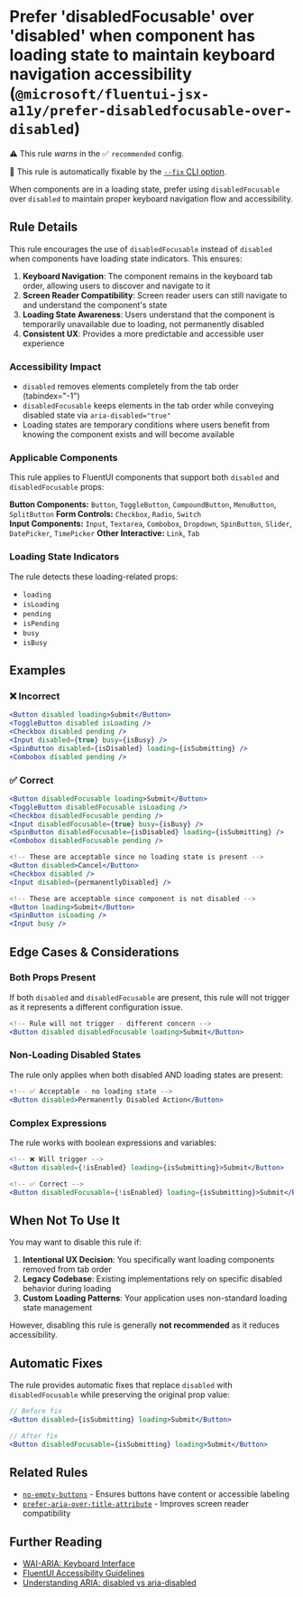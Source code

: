 # Prefer 'disabledFocusable' over 'disabled' when component has loading state to maintain keyboard navigation accessibility (`@microsoft/fluentui-jsx-a11y/prefer-disabledfocusable-over-disabled`)

⚠️ This rule _warns_ in the ✅ `recommended` config.

🔧 This rule is automatically fixable by the [`--fix` CLI option](https://eslint.org/docs/latest/user-guide/command-line-interface#--fix).

<!-- end auto-generated rule header -->

When components are in a loading state, prefer using `disabledFocusable` over `disabled` to maintain proper keyboard navigation flow and accessibility.

## Rule Details

This rule encourages the use of `disabledFocusable` instead of `disabled` when components have loading state indicators. This ensures:

1. **Keyboard Navigation**: The component remains in the keyboard tab order, allowing users to discover and navigate to it
2. **Screen Reader Compatibility**: Screen reader users can still navigate to and understand the component's state  
3. **Loading State Awareness**: Users understand that the component is temporarily unavailable due to loading, not permanently disabled
4. **Consistent UX**: Provides a more predictable and accessible user experience

### Accessibility Impact

- `disabled` removes elements completely from the tab order (tabindex="-1")
- `disabledFocusable` keeps elements in the tab order while conveying disabled state via `aria-disabled="true"`
- Loading states are temporary conditions where users benefit from knowing the component exists and will become available

### Applicable Components

This rule applies to FluentUI components that support both `disabled` and `disabledFocusable` props:

**Button Components:** `Button`, `ToggleButton`, `CompoundButton`, `MenuButton`, `SplitButton`
**Form Controls:** `Checkbox`, `Radio`, `Switch`  
**Input Components:** `Input`, `Textarea`, `Combobox`, `Dropdown`, `SpinButton`, `Slider`, `DatePicker`, `TimePicker`
**Other Interactive:** `Link`, `Tab`

### Loading State Indicators

The rule detects these loading-related props:
- `loading`
- `isLoading`
- `pending` 
- `isPending`
- `busy`
- `isBusy`

## Examples

### ❌ Incorrect

```jsx
<Button disabled loading>Submit</Button>
<ToggleButton disabled isLoading />
<Checkbox disabled pending />
<Input disabled={true} busy={isBusy} />
<SpinButton disabled={isDisabled} loading={isSubmitting} />
<Combobox disabled pending />
```

### ✅ Correct

```jsx
<Button disabledFocusable loading>Submit</Button>
<ToggleButton disabledFocusable isLoading />
<Checkbox disabledFocusable pending />
<Input disabledFocusable={true} busy={isBusy} />
<SpinButton disabledFocusable={isDisabled} loading={isSubmitting} />
<Combobox disabledFocusable pending />

<!-- These are acceptable since no loading state is present -->
<Button disabled>Cancel</Button>
<Checkbox disabled />
<Input disabled={permanentlyDisabled} />

<!-- These are acceptable since component is not disabled -->
<Button loading>Submit</Button>
<SpinButton isLoading />
<Input busy />
```

## Edge Cases & Considerations

### Both Props Present
If both `disabled` and `disabledFocusable` are present, this rule will not trigger as it represents a different configuration issue.

```jsx
<!-- Rule will not trigger - different concern -->
<Button disabled disabledFocusable loading>Submit</Button>
```

### Non-Loading Disabled States
The rule only applies when both disabled AND loading states are present:

```jsx
<!-- ✅ Acceptable - no loading state -->
<Button disabled>Permanently Disabled Action</Button>
```

### Complex Expressions
The rule works with boolean expressions and variables:

```jsx
<!-- ❌ Will trigger -->
<Button disabled={!isEnabled} loading={isSubmitting}>Submit</Button>

<!-- ✅ Correct -->
<Button disabledFocusable={!isEnabled} loading={isSubmitting}>Submit</Button>
```

## When Not To Use It

You may want to disable this rule if:

1. **Intentional UX Decision**: You specifically want loading components removed from tab order
2. **Legacy Codebase**: Existing implementations rely on specific disabled behavior during loading
3. **Custom Loading Patterns**: Your application uses non-standard loading state management

However, disabling this rule is generally **not recommended** as it reduces accessibility.

## Automatic Fixes

The rule provides automatic fixes that replace `disabled` with `disabledFocusable` while preserving the original prop value:

```jsx
// Before fix
<Button disabled={isSubmitting} loading>Submit</Button>

// After fix  
<Button disabledFocusable={isSubmitting} loading>Submit</Button>
```

## Related Rules

- [`no-empty-buttons`](./no-empty-buttons.md) - Ensures buttons have content or accessible labeling
- [`prefer-aria-over-title-attribute`](./prefer-aria-over-title-attribute.md) - Improves screen reader compatibility

## Further Reading

- [WAI-ARIA: Keyboard Interface](https://www.w3.org/WAI/ARIA/apg/practices/keyboard-interface/)
- [FluentUI Accessibility Guidelines](https://react.fluentui.dev/?path=/docs/concepts-developer-accessibility--page)
- [Understanding ARIA: disabled vs aria-disabled](https://css-tricks.com/making-disabled-buttons-more-inclusive/)
